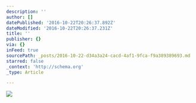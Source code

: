 ```yaml
---
description: ''
author: []
datePublished: '2016-10-22T20:26:37.892Z'
dateModified: '2016-10-22T20:26:37.231Z'
title: ''
publisher: {}
via: {}
inFeed: true
sourcePath: _posts/2016-10-22-d34a3a24-cacd-4af1-9fca-f9a389389693.md
starred: false
_context: 'http://schema.org'
_type: Article

---
```

![](https://the-grid-user-content.s3-us-west-2.amazonaws.com/18d0cb67-fb65-4aa0-9e3e-920d9ce61d27.gif)